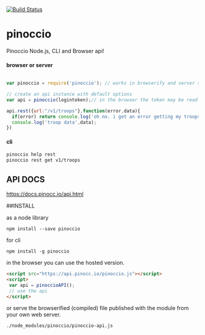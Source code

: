 [![Build Status](https://secure.travis-ci.org/Pinoccio/client-node-pinoccio.png)](http://travis-ci.org/Pinoccio/client-node-pinoccio)

pinoccio
=============
Pinoccio Node.js, CLI and Browser api!

#### browser or server
```js

var pinoccio = require('pinoccio'); // works in browserify and server side

// create an api instance with default options
var api = pinoccio(logintoken);// in the browser the token may be read from a pinoccio_id cookie,

api.rest({url:"/v1/troops"},function(error,data){
  if(error) return console.log('oh no. i got an error getting my troops!',error);
  console.log('troop data',data);
})

```

#### cli

```sh
pinoccio help rest
pinoccio rest get v1/troops
```


## API DOCS

https://docs.pinocc.io/api.html
  
##INSTALL  

as a node library
```
npm install --save pinoccio
```

for cli
```
npm install -g pinoccio
```

in the browser you can use the hosted version.

```html
<script src="https://api.pinocc.io/pinoccio.js"></script>
<script>
 var api = pinoccioAPI();
 // use the api
</script>
```

or serve the browserified (compiled) file published with the module from your own web server.
```
./node_modules/pinoccio/pinoccio-api.js
```

